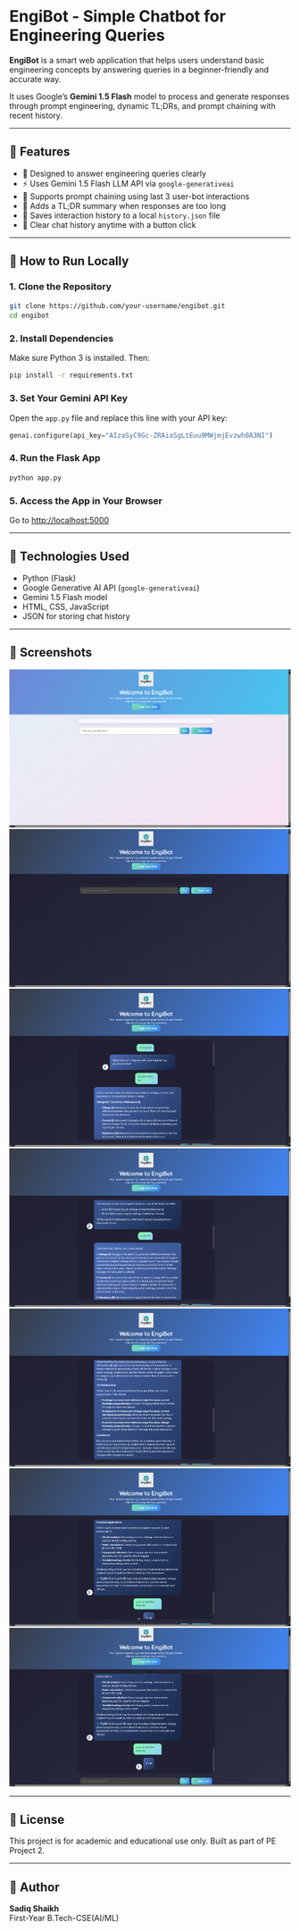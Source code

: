 # EngiBot - Simple Chatbot for Engineering Queries

**EngiBot** is a smart web application that helps users understand basic engineering concepts by answering queries in a beginner-friendly and accurate way.

It uses Google’s **Gemini 1.5 Flash** model to process and generate responses through prompt engineering, dynamic TL;DRs, and prompt chaining with recent history.

---

## 🔧 Features

- 📘 Designed to answer engineering queries clearly
- ⚡ Uses Gemini 1.5 Flash LLM API via `google-generativeai`
- 🔁 Supports prompt chaining using last 3 user-bot interactions
- 🧠 Adds a TL;DR summary when responses are too long
- 📝 Saves interaction history to a local `history.json` file
- 🧹 Clear chat history anytime with a button click

---

## 🚀 How to Run Locally

### 1. Clone the Repository

```bash
git clone https://github.com/your-username/engibot.git
cd engibot
```

### 2. Install Dependencies

Make sure Python 3 is installed. Then:

```bash
pip install -r requirements.txt
```

### 3. Set Your Gemini API Key

Open the `app.py` file and replace this line with your API key:

```python
genai.configure(api_key="AIzaSyC9Gc-ZRAiaSgLtEuu9MWjmjEvzwh0A3NI")
```

### 4. Run the Flask App

```bash
python app.py
```

### 5. Access the App in Your Browser

Go to [http://localhost:5000](http://localhost:5000)

---

## 🧠 Technologies Used

- Python (Flask)
- Google Generative AI API (`google-generativeai`)
- Gemini 1.5 Flash model
- HTML, CSS, JavaScript
- JSON for storing chat history

---

## 📸 Screenshots

![alt text](image-6.png)
![alt text](image-5.png)
![alt text](image.png)
![alt text](image-1.png)
![alt text](image-2.png)
![alt text](image-3.png)
![alt text](image-4.png)

---

## 📄 License

This project is for academic and educational use only. Built as part of PE Project 2.

---

## 👤 Author

**Sadiq Shaikh**  
First-Year B.Tech-CSE(AI/ML)
